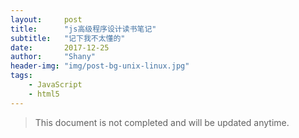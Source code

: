 ```yaml
---
layout:     post
title:      "js高级程序设计读书笔记"
subtitle:   "记下我不太懂的"
date:       2017-12-25
author:     "Shany"
header-img: "img/post-bg-unix-linux.jpg"
tags:
    - JavaScript
    - html5
---
```


> This document is not completed and will be updated anytime.

